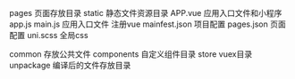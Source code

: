 pages 页面存放目录
static 静态文件资源目录
APP.vue 应用入口文件和小程序app.js
main.js 应用入口文件 注册vue
mainfest.json 项目配置
pages.json 页面配置
uni.scss 全局css

common 存放公共文件
components 自定义组件目录
store vuex目录
unpackage 编译后的文件存放目录